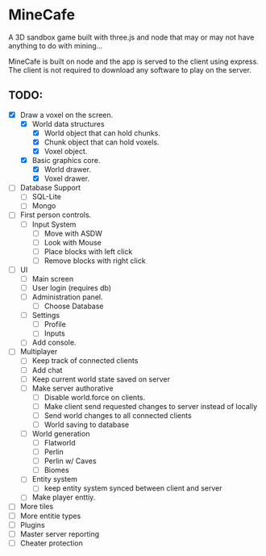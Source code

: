 # MineCafe
A 3D sandbox game built with three.js and node that may or may not have anything to do with mining...

MineCafe is built on node and the app is served to the client using express. The client is not required to download any software to play on the server.

## TODO:
- [x] Draw a voxel on the screen.
  - [x] World data structures
    - [x] World object that can hold chunks.
    - [x] Chunk object that can hold voxels.
    - [x] Voxel object.
  - [x] Basic graphics core.
    - [x] World drawer.
    - [x] Voxel drawer.
- [ ] Database Support
  - [ ] SQL-Lite
  - [ ] Mongo
- [ ] First person controls.
  - [ ] Input System
    - [ ] Move with ASDW
    - [ ] Look with Mouse
    - [ ] Place blocks with left click
    - [ ] Remove blocks with right click
- [ ] UI
  - [ ] Main screen
  - [ ] User login (requires db)
  - [ ] Administration panel.
    - [ ] Choose Database
  - [ ] Settings
    - [ ] Profile
    - [ ] Inputs
  - [ ] Add console.
- [ ] Multiplayer
  - [ ] Keep track of connected clients
  - [ ] Add chat
  - [ ] Keep current world state saved on server
  - [ ] Make server authorative
    - [ ] Disable world.force on clients.
    - [ ] Make client send requested changes to server instead of locally
    - [ ] Send world changes to all connected clients
    - [ ] World saving to database
  - [ ] World generation
    - [ ] Flatworld
    - [ ] Perlin
    - [ ] Perlin w/ Caves
    - [ ] Biomes
  - [ ] Entity system
    - [ ] keep entity system synced between client and server 
  - [ ] Make player enttiy.
- [ ] More tiles
- [ ] More entitie types
- [ ] Plugins
- [ ] Master server reporting
- [ ] Cheater protection
